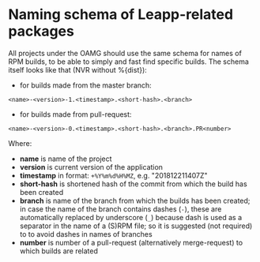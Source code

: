 # Naming schema of Leapp-related packages

All projects under the OAMG should use the same schema for names of RPM builds,
to be able to simply and fast find specific builds. The schema itself looks
like that (NVR without %{dist}):

- for builds made from the master branch:
```
<name>-<version>-1.<timestamp>.<short-hash>.<branch>
```
- for builds made from pull-request:
```
<name>-<version>-0.<timestamp>.<short-hash>.<branch>.PR<number>
```

Where:
- **name** is name of the project
- **version** is current version of the application
- **timestamp** in format: `+%Y%m%d%H%MZ`, e.g. "201812211407Z"
- **short-hash** is shortened hash of the commit from which the build has been
  created
- **branch** is name of the branch from which the builds has been created;
  in case the name of the branch contains dashes (`-`), these are automatically
  replaced by underscore (`_`) because dash is used as a separator in the name
  of a (S)RPM file; so it is suggested (not required) to to avoid dashes
  in names of branches
- **number** is number of a pull-request (alternatively merge-request) to which
  builds are related

